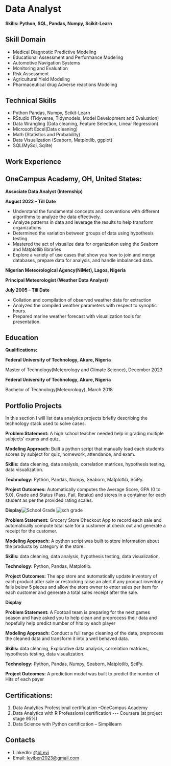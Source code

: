 # Data Analyst

#### Skills: Python, SQL, Pandas, Numpy, Scikit-Learn

## Skill Domain
- Medical Diagnostic Predictive Modeling
- Educational Assessment and Performance Modeling
- Automotive Navigation Systems
- Monitoring and Evaluation
- Risk Assessment
- Agricultural Yield Modeling
- Pharmaceutical drug Adverse reactions Modeling

## Technical Skills
- Python Pandas, Numpy, Scikit-Learn
- RStudio (Tidyverse, Tidymodels, Model Development and Evaluation) 
- Data Wrangling (Data cleaning, Feature Selection, Linear Regression)
- Microsoft Excel(Data cleaning)
- Math (Statistics and Probability)
- Data Visualization (Seaborn, Matplotlib, ggplot)
- SQL(MySql, Sqlite)

## Work Experience

## OneCampus Academy, OH, United States:

**Associate Data Analyst (Internship)**

**August 2022 – Till Date**
- Understand the fundamental concepts and conventions with different algorithms to analyze the data effectively.
- Analyze patterns in data and leverage the results to help transform organizations
- Determined the variation between groups of data using hypothesis testing
- Mastered the act of visualize data for organization using the Seaborn and Matplotlib libraries
- Explore a variety of use cases that show you how to join and merge databases, prepare data for analysis, and handle imbalanced data.

**Nigerian Meteorological Agency(NiMet), Lagos, Nigeria**

**Principal Meteorologist (Weather Data Analyst)**

**July 2005 – Till Date**
-	Collation and compilation of observed weather data for extraction
-	Analyzed the compiled weather parameters with respect to synoptic hours.
-	Prepared marine weather forecast with visualization tools for presentation.

## Education 

**Qualifications:**

**Federal University of Technology, Akure, Nigeria**

Master of Technology(Meteorology and Climate Science),
December 2023

**Federal University of Technology, Akure, Nigeria**

Bachelor of Technology(Meteorology),
March 2018


## Portfolio Projects

In this section I will list data analytics projects briefly describing the technology stack used to solve cases.

**Problem Statement:** 
A high school teacher needed help in grading multiple subjects’ exams and quiz,

**Modeling Approach:** 
Built a python script that manually load each students scores by subject for quiz, homework, attendance, and exam.

**Skills:** data cleaning, data analysis, correlation matrices, hypothesis testing, data visualization.

**Technology:** Python, Pandas, Numpy, Seaborn, Matplotlib, SciPy.

**Project Outcomes:**
Automatically computes the Average Score, GPA (0 to 5.0), Grade and Status (Pass, Fail, Retake) and stores in a container for each student as per the provided rating scales.

**Display**![School Grade](https://github.com/Blab2023/DataAnalyst/assets/122015022/3e659e00-3838-4692-9c13-a0a43294a8c7)
           ![sch grade](https://github.com/Blab2023/DataAnalyst/assets/122015022/127e351e-9525-4853-a1f2-233e3e6f9172)



**Problem Statement:**
Grocery Store Checkout App to record each sale and automatically compute total sale for a customer at check out and generate a receipt for the customer.

**Modeling Approach:** 
A python script was built to store information about the products by category in the store.

**Skills:** data cleaning, data analysis, hypothesis testing, data visualization.

**Technology:** Python, Pandas, Matplotlib.

**Project Outcomes:** The app store and automatically update inventory of each product after sale or restocking raise an alert if any product inventory falls below 5 pieces and allow the store owner to enter sales per item for each customer and generate a total sales receipt after the sale.

**Display**



**Problem Statement:** 
A Football team is preparing for the next games season and have asked you to help clean and preprocess their data and hopefully help predict number of hits by each player

**Modeling Approach:** 
Conduct a full range cleaning of the data, preprocess the cleaned data and transform it into a well behaved data.

**Skills:** data cleaning, Explorative data analysis, correlation matrices, hypothesis testing, data visualization.

**Technology:** Python, Pandas, Numpy, Seaborn, Matplotlib, SciPy.

**Project Outcomes:** A prediction model was built to predict the number of Hits of each payer


## Certifications:
1.	Data Analytics Professional certification –OneCampus Academy
2.	Data Analytics with R Professional certification --- Coursera (at project stage 95%)
3.	Data Science with Python certification – Simplilearn


## Contacts
- LinkedIn: [@bLevi](https://www.linkedin.com/in/benson-levi-9867146b/)
- Email: leviben2023@gmail.com

